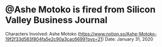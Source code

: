 # @Ashe Motoko is fired from Silicon Valley Business Journal

Characters Involved: Ashe Motoko (https://www.notion.so/Ashe-Motoko-19f2f33d583f804fa5e2c90a3cac6699?pvs=21)
Date: January 31, 2020